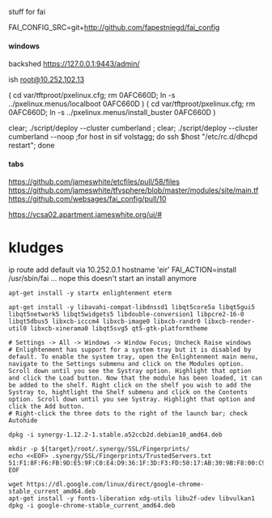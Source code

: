 stuff for fai

FAI_CONFIG_SRC=git+http://github.com/fapestniegd/fai_config



#### windows
backshed 
https://127.0.0.1:9443/admin/

ish root@10.252.102.13


( cd var/tftproot/pxelinux.cfg; rm 0AFC660D; ln -s ../pxelinux.menus/localboot 0AFC660D )
( cd var/tftproot/pxelinux.cfg; rm 0AFC660D; ln -s ../pxelinux.menus/install_buster 0AFC660D )

clear; ./script/deploy --cluster cumberland ; clear; ./script/deploy --cluster cumberland --noop ;for host in sif volstagg; do ssh $host "/etc/rc.d/dhcpd restart"; done


#### tabs
https://github.com/jameswhite/etcfiles/pull/58/files
https://github.com/jameswhite/tfvsphere/blob/master/modules/site/main.tf
https://github.com/websages/fai_config/pull/10

https://vcsa02.apartment.jameswhite.org/ui/#

# kludges
ip route add default via 10.252.0.1
hostname 'eir'
FAI_ACTION=install /usr/sbin/fai 
... nope this doesn't start an install anymore


```
apt-get install -y startx enlightenment eterm

apt-get install -y libavahi-compat-libdnssd1 libqt5core5a libqt5gui5 libqt5network5 libqt5widgets5 libdouble-conversion1 libpcre2-16-0 libqt5dbus5 libxcb-icccm4 libxcb-image0 libxcb-randr0 libxcb-render-util0 libxcb-xinerama0 libqt5svg5 qt5-gtk-platformtheme

# Settings -> All -> Windows -> Window Focus; Uncheck Raise windows
# Enlightenment has support for a system tray but it is disabled by default. To enable the system tray, open the Enlightenment main menu, navigate to the Settings submenu and click on the Modules option. Scroll down until you see the Systray option. Highlight that option and click the Load button. Now that the module has been loaded, it can be added to the shelf. Right click on the shelf you wish to add the Systray to, hightlight the Shelf submenu and click on the Contents option. Scroll down until you see Systray. Highlight that option and click the Add button.
# Right-click the three dots to the right of the launch bar; check Autohide

dpkg -i synergy-1.12.2-1.stable.a52ccb2d.debian10_amd64.deb
```

```
mkdir -p ${target}/root/.synergy/SSL/Fingerprints/
echo <<EOF> .synergy/SSL/Fingerprints/TrustedServers.txt
51:F1:8F:F6:FB:9D:E5:9F:C0:E4:D9:36:1F:3D:F3:FD:50:17:AB:30:9B:F8:00:C9:58:CD:15:92:80:A7:5E:AE
EOF
```

```
wget https://dl.google.com/linux/direct/google-chrome-stable_current_amd64.deb
apt-get install -y fonts-liberation xdg-utils libu2f-udev libvulkan1
dpkg -i google-chrome-stable_current_amd64.deb

```










